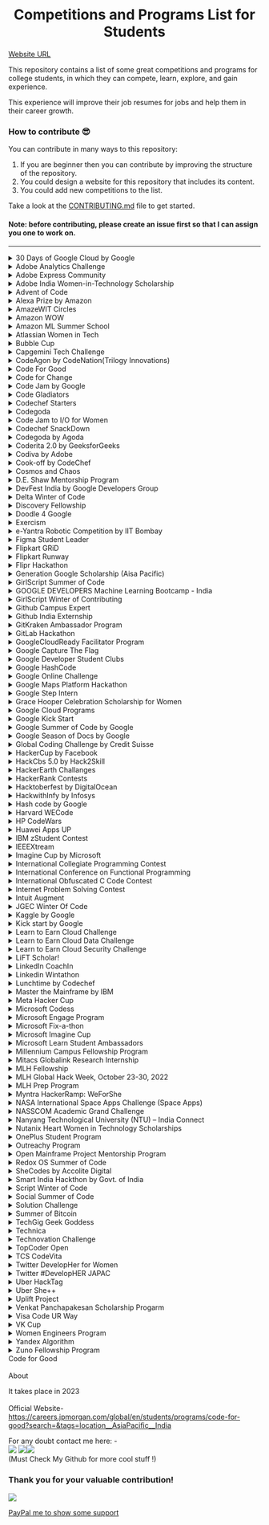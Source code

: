 # <h1 align="center">Competitions and Programs List for Students</h1> </font>

[Website URL](https://avinash201199.github.io/Competitions-and-Programs-List/)

This repository contains a list of some great competitions and programs for college students, in which they can compete, learn, explore, and gain experience.

This experience will improve their job resumes for jobs and help them in their career growth.

### How to contribute 😎<br>

You can contribute in many ways to this repository:
1. If you are beginner then you can contribute by improving the structure of the repository. <br>
2. You could design a website for this repository that includes its content. <br>
3. You could add new competitions to the list. <br>

Take a look at the [CONTRIBUTING.md](https://github.com/avinash201199/Competitions-and-Programs-List/blob/main/CONTRIBUTING.md) file to get started.

#### Note: before contributing, please create an issue first so that I can assign you one to work on.

<hr>

<details>
<summary>30 Days of Google Cloud by Google</summary>
<br>
About <br>
30 Days of Google Cloud program will provide you an opportunity to kickstart your career in cloud and get hands-on practice on Google Cloud - the tool that powers apps like Google Search, Gmail and YouTube.

Along the way, you will learn & practice concepts like computing, application development, big data & machine learning using cloud & if you get stuck, you will have your "Campus Facilitators" who are specially trained on Google Cloud to help. 😎 <br>
<br>
Official Website- <br>
https://events.withgoogle.com/30daysofgooglecloud/#content<br>
<br>
Explanation on Youtube- <br>
https://www.youtube.com/watch?v=r3qElNn2IZQ
</details>
<details>

<summary>Adobe Analytics Challenge</summary>
<br>
About <br>
The Adobe Analytics Challenge is a unique analytics-focused business case competition where university students are given the opportunity to use Adobe’s industry-leading analytics products and access to real-world data from leading organizations such as Nike, Major League Baseball, T‑Mobile, Starwood, Lenovo, Condé Nast, Comcast, Overstock.com, Backcountry.com, Sony PlayStation, and MGM Resort International. <br>
<br>
Official Website- <br>
https://www.adobeanalyticschallenge.com/<br>
<br>
Explanation on Youtube- <br>
https://www.youtube.com/watch?v=1fNx08ONKkM
</details>

<details>
<summary>Adobe Express Community</summary>
<br>
About <br>
The Adobe Express community of like-minded business owners, online marketers, and content creators will help you find what it takes to become an expert at Adobe Express. Boost your content confidence with workshops and more for honing your skills in business and design.Empower your community to grow their businesses and stand out with Adobe Express. Tap into rewards from exclusive merchandise to free access to Adobe Express Premium.<br>
<br>
Official Website- <br>
https://www.adobe.com/express/ambassadors/<br>
<br>
Community List- <br>
https://www.adobe.com/express/ambassadors/list
</details>

<details>
<summary>Adobe India Women-in-Technology Scholarship</summary>
<br>
About<br>
Adobe India Women-in-Technology Scholarship is for Indian females enrolled in a formal technology program in computer science, computer engineering, or a closely related technical field. The scholarship offered by Adobe Research aims to recognize outstanding female students in the field of technology. The scholarship focuses on creating gender equality in the science and engineering domain by encouraging women to excel in computing and technology. <br>
<br>
Benefits:<br>
1) Girl students selected for the scholarship will receive funding toward tuition fees for the remainder of their university education.<br>
2) Summer Internship at Adobe.<br>
3) Mentoring by a senior technology leader from Adobe.<br>
4) Opportunity to travel to Grace Hopper Conference India, including the coverage of the participation fees.<br>
<br>
Official Website: <br>
https://research.adobe.com/adobe-india-women-in-technology-scholarship/ <br>
<br>
Explanation on YouTube: <br>
https://www.youtube.com/watch?v=eF6ek2j5gfE <br>
</details>

<details>
<summary>Advent of Code</summary>
<br>
About <br>
Advent of Code is an Advent calendar of small programming puzzles for a variety of skill sets and skill levels that can be solved in any programming language you like. People use them as a speed contest, interview prep, company training, university coursework, practice problems, or to challenge each other. <br>
<br>
You don't need a computer science background to participate - just a little programming knowledge and some problem solving skills will get you pretty far. Nor do you need a fancy computer; every problem has a solution that completes in at most 15 seconds on ten-year-old hardware.<br>
<br>
Advent of Code is a registered trademark in the United States.<br>
<br>
Official Website- <br>
https://adventofcode.com/
<br><br>
Explanation on Youtube- <br>
https://www.youtube.com/watch?v=QAwQ8eKBpYw
</details>

<details>
<summary>Alexa Prize by Amazon</summary>
<br>
About <br>
The Alexa Prize, launched in 2016, is a competition for university students dedicated to advancing the field of conversational AI. Teams are challenged to design socialbots that Alexa customers can interact with via Alexa-enabled devices. Their ultimate goal is to meet the Grand Challenge: earn a composite score of 4.0 or higher (out of 5) from the judges, and have the judges find that at least two-thirds of their conversations with the socialbot in the final round of judging remain coherent and engaging for 20 minutes. <br>
<br>
Official Website- <br>
https://developer.amazon.com/alexaprize<br>
<br>
Explanation on Youtube- <br>
https://www.youtube.com/watch?v=nVi-QwX82GI

</details>

<details>
<summary>AmazeWIT Circles</summary>
<br>About<br>

AmazeWIT (WIT - Women in Technology) is a unique networking and mentoring platform to educate women and prepare them for long term careers in technology.Through this initiative, their goal is to develop community of women in technology who can share,interact and support each other while learning from the journeys of successful women and leaders in this field.
This is a dedicated cohort-based connection that brings women of similar skill sets and aspirations together to enhance their knowledge of the field. It includes leadership sessions focusing on topics ranging from data structures, coding, algorithms, and more.
As of now, AmazeWIT Circles are curated for Software Development Engineers where technology leaders from Amazon cover topics relevant for tech innovation- thus enabling a long-term career in technology.


<br>Official Website- <br>
https://amazewitcirclesamazon.splashthat.com/
<br>Explanation on Youtube- <br>
https://youtu.be/PegOU0RO3MM

</details>

<details>
<summary>Amazon WOW</summary>
<br>About<br>

Amazon WoW is a networking platform for all women engineering students in India that connects them to Amazon leaders, recruiters, and the broader Amazon community. The platform provides an opportunity to participate in skill building sessions, utilize available resources, converse with alumni on their career experiences, and be acquainted with the culture at Amazon. The objective is to help women students build long-term career in technology.
Amazon WoW is open to all women students across engineering campuses in India. Any women student who is currently pursuing a four-year B.Tech/BE or two-year MCA, M.Tech/ME program or five year Dual Degree can participate.

<br>Official Website- <br>
https://amazonwowindia.splashthat.com/
<br>Explanation on Youtube- <br>
https://www.youtube.com/watch?v=dRAVWI8UZlo

</details>
<details>
<summary>Amazon ML Summer School</summary>
<br>About<br>

Amazon ML Summer School aims at providing students the opportunity to gain Machine Learning (ML) skills which is the first step in becoming ready to build a career in ML. This program is an intensive course on key ML topics and is a great opportunity to learn from and interact with Scientists at Amazon who have immense knowledge in their ML domain. After a successful pilot in 2021, Amazon ML Summer School is being expanded to include students enrolled in any Indian campus and will see a bigger class size. 

Key takeaways:
• In-depth knowledge on key ML topics from Amazon Scientists
• Platform to interact with Scientists and learn about break-through innovation
• Opportunity to prepare for a career in ML

<br>Official Website- <br>
https://amazonmlsummerschoolindia.splashthat.com/

<br>Explanation on Youtube- <br>
https://youtu.be/0QedVNGvZlQ

</details>


<details>
<summary>Atlassian Women in Tech</summary>
<br>About<br>

Atlassian Women in Tech is a networking platform for all women engineering students that connects them to Atlassian leaders, recruiters, and the broader Atlassian community.This is a wonderful initiative to empower women in tech. It is open to all young women in the country, regardless of their college,thus providing a fair opportunity for everyone.The event was well-planned with informative sessions and Q&As to help to prepare you for a smooth interview process.In this program you learned more about Atlassian's products, values, and assessment tools which helped you better to prepare for your interview.The objective is to help women students build long-term career in technology.

<br>Official Website- <br>
https://womenintech.girlscript.tech/

<br>Explanation on Youtube- <br>
https://www.youtube.com/watch?v=f8VcKV4IvhM

</details>

<details>
<summary>Bubble Cup</summary>
<br>About<br>

Bubble Cup is an international team coding competition aimed at university and high school students. It is a coding contest started by Microsoft Development Center Serbia in 2008 with a purpose of creating a local competition similar to the ACM Collegiate Contest, but soon that idea was overgrown and the vision was expanded to attract talented programmers from the entire region and promote the values of communication, companionship and teamwork. Since Bubble Cup 10 (2017), Bubble Cup is being co-organized by Petlja Foundation. The competition consists of two parts – two online qualifying rounds in the spring and the final round in Belgrade in September.

<br>Official Website- <br>
https://www.bubblecup.org/

<br>Explanation on Youtube- <br>
https://www.youtube.com/watch?v=Jkul-W1KBTk

</details>

<details>
<summary>Capgemini Tech Challenge</summary>
<br>
About <br>
Capgemini Tech Challenge is one of the largest hackathons in India. Over 7.5 Lakh people have been a part of this challenge in the last seven years, 35% of them being women. Last year, only the finest lot of the registered participants made it to the finale.

In case you are wondering what’s in store for you:

There are prizes worth INR 20,00,000*
A chance to land your dream job* at Capgemini
Exclusive mentoring from the tech wizards of Capgemini
An opportunity to showcase your tech skills in front of a C-suite jury;n the celebrated leaders from the start-up, academia and IT industry.<br>
<br>
Official Website- <br>
https://techchallenge.in.capgemini.com/<br>
<br>
Explanation on Youtube- <br>
https://www.youtube.com/watch?v=Q-JFUzGSWT8

</details>

<details>
<summary>CodeAgon by CodeNation(Trilogy Innovations)</summary>
<br>
CodeAgon is a nationwide coding challenge in India focusing on Data Structures and Algorithms organised by CodeNation.<br>
Highlights:<br>
1. Chance to win worth 200000+ INR.<br>
2. Chance to interview with CodeNation for SDE role (CTC 3500000+ INR).<br>
3. Chance to get internship at CodeNation.<br>
<br>
Website:<br>
Challenge - https://www.interviewbit.com/contest/codeagon-2021-106e/ <br>
CodeNation - https://codenation.org/ <br>
<br>
Explanation on Youtube:<br>
https://www.youtube.com/watch?v=1wk8NYQl6t8 (Hindi/English)<br>
https://www.youtube.com/watch?v=X-eT_np4naY (English) [Preparation]<br>
<br>
</details>

<details>
 <summary>Code For Good </summary>  <br>
Use your coding skills to make a difference
At this hackathon, you can collaborate with other coders to develop innovative technology solutions for not-for-profit organizations. You'll also learn about starting a Technology career with us while being guided by the sharpest minds in our industry.
<br>
 
Website
https://careers.jpmorgan.com/in/en/students/programs/code-for-good  <br>
 
 Explanantion on Youtube
 https://www.youtube.com/watch?v=IIzfQqX4QDo
 
 </details>

 <details>
  <summary>Code for Change</summary>  <br>
Open platform for the Learners to learn and trainers to transfer their learning to learners.
<br>
Website: https://codeforchangenepal.com/ <br>
Youtube: https://www.youtube.com/channel/UC9x8pdE8UWErO6hW2mJSVLQ/videos
 </details>

<details>
<summary>Code Jam by Google</summary>
<br>
About <br>
Google Code Jam is an international programming competition hosted and administered by Google.[2] The competition began in 2003.[3] The competition consists of a set of algorithmic problems which must be solved in a fixed amount of time. Competitors may use any programming language and development environment to obtain their solutions. <br>
<br>
Official Website- <br>
https://codingcompetitions.withgoogle.com/codejam<br>
<br>
Explanation on Youtube- <br>
https://www.youtube.com/watch?v=ey5XU4MU6VQ

</details>

<details>
<summary>Code Gladiators </summary>
<br>About <br>
Code Gladiators is a TechGig hackathon presented by Cognizant. This hackathon continues for 4 months where an individual can write, compile and run code in a live coding environment provided by the application. The total prize pool at Code Gladiators worths Rs 50 Lakh. Due to the pandemic, this hackathon is hosted over a virtual platform. The registration of the TechGig Code Gladiators initiated during summers of every year. After a user completes the registration process 2 coding problems will be available to solve. The highest score regardless of unbound attempts will be considered as the final score.
<br> Official Website- <br>
https://www.techgig.com/codegladiators<br>

</details>
<details>
<summary>Codechef Starters</summary>
<br>
About <br>
Starters is a global programming event that invites programmers from all over the world to take part in India’s most prestigious multi-round programming competition. Hosted by CodeChef, Starters is open to anyone with a knack for programming.
Starters aims to pit the finest programming brains from different parts of the globe against each other.  <br>
<br>
Official Website- <br>
https://www.codechef.com/START59?itm_medium=hpbanner_1&itm_campaign=START59<br>
<br>
</details>


<details>

<summary>Codegoda</summary>
<br>
About <br>
The Codegoda is a Competitive Programming Competition conducted by <a href="https://www.agoda.com/">Agoda</a> where coders get 5 hours to code and solve algorithmic challenges, with a chance to win up to $10,000 USD in cash prizes. Agoda tech powers global travel at scale, with 220Tbs of data written daily (That is ~58,000 Netflix HD Movies, ~70 million iPhone Photos), 1 trillion data events generated every day, 1,000 experiments running in parallel at any given time, and 1,200 deployments every day. Whether you are a seasoned programmer or a beginner – Codegoda is designed to help you develop new problem-solving skills in a competitive environment with like-minded peers. You have an opportunity to advance your computational thinking, sharpen your algorithmic problem-solving skills, gain competitive programming experience, network with other programmers in the industry, and practice writing actual code.  <br>
<br>
Official Website- <br>
https://codegoda.io/<br>

</details>

<details>
<summary>Code Jam to I/O for Women</summary>
<br>
About <br>
At Google, we’re committed to building for everyone, and we know that a diversity of voices leads to better outcomes. We’re committed to increasing representation and building community in the online coding contest space and at Google I/O, our largest developer conference. Code Jam to I/O for Women is one way we bring women (students and professionals) from around the globe together, working to solve tough algorithmic challenges in a 2.5 hour, single-round coding competition. The top 150 on the scoreboard will receive a ticket and a stipend to participate in virtual Google I/O. <br>
<br>
Official Website- <br>
https://codingcompetitions.withgoogle.com/codejamio<br>
<br>
Explanation on Youtube- <br>
https://www.youtube.com/watch?v=Q_2TwBhqHPg

</details>

<details>
<summary>Codechef SnackDown</summary>
<br>
About <br>
SnackDown is a global programming event that invites programmers from all over the world to take part in India’s most prestigious multi-round programming competition. Hosted by CodeChef, SnackDown is open to anyone with a knack for programming and began in the year 2010.
SnackDown aims to pit the finest programming brains from different parts of the globe against each other. Everyone from middle/high school to college to working professionals from the industry can attempt to take home the coveted crown of SnackDown champion. <br>
<br>
Official Website- <br>
https://snackdown.codechef.com/<br>
<br>
Explanation on Youtube- <br>
https://www.youtube.com/watch?v=6GIw04ieGv4

</details>

<details>
<summary>Codegoda by Agoda</summary>
<br>
About <br>
Codegoda is one of the biggest online programming competitions in the region that has been joined by over 14,000 coders from 83 countries. It’s a single-round competition where programmers log in to tackle fun challenges and take home prizes worth a total of 10,000 USD and a fast-tracked opportunity to join Agoda’s world-class tech team in Gurugram or Bangkok (relocation provided for eligible candidates). <br>
<br>
Official Website- <br>
https://codegoda.io/<br>
<br>
Explanation on Youtube- <br>
https://www.youtube.com/watch?v=on66UzHVB2g
</details>

<details>

<summary>Coderita 2.0 by GeeksforGeeks</summary>
<br>
About<br>
Coderita 2.0 is a 1- Day online coding contest that is designed only for the female coders (Yes! only for Women) to appreciate their programming skills.<br>
Every year this contest helds on Women's Day.<br>
<br>
For more details : <br>
https://www.geeksforgeeks.org/coderita-online-coding-competition-for-women-by-geeksforgeeks/<br>

</details>

<details>

 <summary> Codiva by Adobe </summary> <br>
Codiva is a hackathon conducted by Adobe exclusively for women. Students who are in their final or pre-final years can be a part of this. The top-performing candidates are eligible for an interview for either an internship or full-time employment. And the packages offered by Adobe are going to be a great boost to the overall average package at your college.

Prizes <br>
1st prize – iPhone 8

2nd prize – Apple iPad Air 2

3rd prize – Bose Bluetooth Speakers

4th to 20th Place – Online gift vouchers worth Rs. 2000

Top 50 participants – Adobe branded T-shirts

Top 20 contestants will get a chance to interview with Adobe for Internship or Full-time position depending on eligibility

Prizes will be rewarded to only women participants who have given the consent to share their information with Adobe <br>

Website <br>
https://www.hackerrank.com/adobe-codiva/

 </details>
 
<details>
<summary>Cook-off by CodeChef </summary>
<br>
About<br>
Cook-off is an amazing 2.5 hours long coding competition held by Codechef every month. This competition helps improve your analytical and problem solving skills.
<br><br>
Official Website : <br>
https://www.codechef.com/COOK134
<br><br>
Explaination on Youtube : <br>
https://www.youtube.com/playlist?list=PLQXZIFwMtjoxrJvVaqoGlFYJRwUCHUq1t
</details>

<details>
<summary>Cosmos and Chaos</summary>
<br>
About <br>
“Curiosity creates innovation. Innovation fuels success.”

Astronomy Club brings Cosmos and Chaos- a 3-hour rendition of a multi-dimensional treasure hunt, spanning 5 phases. Our aim? To allow our participants to channel their inner Sherlock Holmes, and challenge the limits of their cognitive and creative abilities in a limited time frame.

The event will be based on the theme of astronomy. There will be 5 phases or levels that the participants have to complete. 
A team can progress to higher levels as soon as they are approved for completion of a prior level. They can collaboratively work as a team of 2-4 members to find answers.

<br>
Official Website- <br>
https://unstop.com/competition/cosmos-and-chaos-uphoria-x-zenevia-bennett-university-bu-greater-noida-440498<br>
<br>
</details>

<details>
<summary>D.E. Shaw Mentorship Program </summary>
<br>
 About <br>
 DESIS ASCEND EDUCARE is a program for women in tech that focuses on helping participants enhance their skills from D.E. Shaw Private Limited. Those who take part can receive mentorship in various technical and non-technical areas from subject matter experts, and get first-hand industry exposure, networking opportunities, and much more.<br>
  <br>Eligibility Criteria:
  <br>
<br>- The program is open to women who are:
<br>• In their 3rd year of a full-time 4-year engineering course in Computer Science or related branches (IT, software engineering, etc.).
<br>• In their 2nd year of a full-time 4-year engineering course in Computer Science or related branches (IT, software engineering, etc.).<br>
  <br>

Explanation on Youtube -<br>

https://www.youtube.com/watch?v=96AtHaKpilQ&t=533s
<br>

  </details>

<details>
<summary>DevFest India by Google Developers Group</summary>
<br>
About <br>
DevFest India is the annual developer’s fest organized by Google Developers Group.Are you someone who’s looking to enhance your skills, who believes in lifting others as you climb? Are you someone frustrated with fixing bugs ? Or do you just want peer learning? This year, we have a safe space for everything. While learning about different technologies at DevFest India 2021 and getting job-ready, you can enlighten your mind with flash talks, create your profile for peer learning, make your own badges, and win exciting gifts! <br>
<br>
Official Website- <br>
https://devfestindia.com/<br>
<br>
Explanation on Youtube- <br>
https://www.youtube.com/watch?v=U8SQZh6rHow

</details>

<details>
<summary>Delta Winter of Code</summary>
<br>
ABOUT- <br>
 Delta Winter of Code is a open source program held in every winter organised by Delta Force, and the Coding club of NIT Trichy. With an aim to support and improve the culture of open source software around us, this serves as a platform for young student developers (or even starters) to hone their technical skills by taking up projects of their interests. We hope this encourages collabrative experiences and allows students from all backgrounds to contribute to quality technical projects from diverse fields. 
<br>

<br>Eligibility<br>
• Anyone can contribute doesn't matter wheather He/She is new to open-source and expert in this file. Motive is to make every familiar with open source and it's power how can it impact in positive way<br>
 
• It generally start between Nov and run till January.<br>
<br>
 
OFFICIAL WEBSITE LINK- <br>
https://dwoc.io/ <br>
<br>


</details>

<details>
<summary>Discovery Fellowship</summary>
<br>
About<br>
Since 2016, the D. E. Shaw group has hosted fellowship programs for students interested in learning from diverse, talented leaders who are at the top of their fields.  <br>
<br>
Eligibilty:
Open to women in their sophomore year of a full-time undergraduate program at a U.S. college or university.
<br>
Official Website: <br>
https://fellowships.deshaw.com/ <br>
</details>

<details>
<summary>Doodle 4 Google</summary>
<br>
About<br>
 Submit a design to Google for a chance to have your artwork appear on millions of computer screens as the Google Logo. Google also provides $30,000 college scholarship and $50,000 technology award for school students<br>
<br>
For more details : <br>
https://doodles.google.com/d4g <br>
</details>

<details>
 <summary> Exercism </summary>
 <br>
 About
 <br>
The website differs from other coding platforms by requiring students to download exercises through a command line client, solve the code on their own computers then submit the solution for feedback, at which point they can also view other's solutions to the same problem.
A lot of quizes and question based on every difficult levels are available on the exercism website. Also it looks very fancy and enjoyable to code.
The Exercism codebase is open source, consisting of over 50 repositories, containing website code, API code, command-line code and over 40 stand-alone repositories for different language tracks.
More than 1 Million students practice questions on the website and more than 3 lakh Mentoring Discussions have been made on this website.
 <br>
 Official Website : <br>
 https://exercism.org/
 <br>
 Explanation On Youtube : <br>
 https://youtu.be/BNfyAYlN8s4
 <br>
 How To Use Exercism : <br>
 https://code.likeagirl.io/getting-started-with-exercism-io-e06e508a1fb6
 <br>
 https://www.codecraftr.nl/learning-programming-languages-with-exercism/
 <br>
 
</details>

<details>
<summary>e-Yantra Robotic Competition by IIT Bombay</summary>
<br>
About <br>
The e-Yantra Robotics Competition (eYRC) is the flagship initiative of the e-Yantra project. The competition is open to students from an engineering or polytechnic background and comprises 2 stages spanning over 6-7 months. The competition comprises 2 stages, from which Stage 1 is open to all and is a Robotics MOOC (Massive Online Open Course). During the competition, the participating teams are allotted “themes" with varying levels of complexity that are abstractions of real-world problems. A selected cohort from Stage 1 is admitted into Stage 2. The leading 5-6 teams from Stage 2 are hosted for the National Finals at IIT Bombay in March every year where they demonstrate their projects before a jury.! <br>
<br>
Official Website- <br>
https://portal.e-yantra.org/<br>
<br>
Explanation on Youtube- <br>
https://www.youtube.com/watch?v=VXgX-qQnTZU

</details>

<details>
<summary>Figma Student Leader</summary>
<br>
About <br>
They are constantly inspired by students who use Figma both inside and outside of the classroom. We believe creating community while studying is an important part in growing and learning. Their Student Leaders facilitate a space for students to connect, grow, and learn.

If you’re interested in becoming a Student Leader and starting a group at your school, They want to hear from you! <br>
<br>
Official Website- <br>
https://friends.figma.com/become-a-student-leader/<br>
</details>

<details>
<summary>Flipkart GRiD</summary>
<br>
ABOUT<br>
GRiD is Flipkart’s Flagship Engineering Campus Challenge which provides you the opportunity to apply your technical knowledge and skills,
to compete and complete key challenges.It brings Live Problem Statements from the world of E-Commerce.This challenge comprises of total 4 different levels out of which 3 are elimination rounds to test you on your technical, analytical, and ideation skills before the Grand Finale where the Finalists will get to present their solutions to the Panel of Domain Experts at Flipkart.
<br>
In the third edition of Flipkart GRiD there were three tracks namely-<br>
1.) Software Development Track<br>
2.) Information Security Track<br>
3.) Robotics Track<br>
One team or student can only register in either Software Development or Information Security Challenge.
Robotics Challenge is open for all students and teams including those who have already registered for either Software Development or Information Security Challenge.
<br>
Attractive prizes could be won with a cash prize pool of INR 6,00,000.
Top Teams from each track get GRiD goodies!
PPI opportunities, tech internships and a chance to appear for Flipkart Hiring Process is given to all top-performing students.
<br>
Official links-
<br>
main link- https://dare2compete.com/festival/flipkart-grid-30-flipkart-12310
<br>
<br>
1.) Software Development Track- https://dare2compete.com/hackathon/flipkart-grid-30-software-development-challenge-flipkart-grid-30-flipkart-173986
<br>
2.) Information Security Track- https://dare2compete.com/hackathon/flipkart-grid-30-information-security-challenge-flipkart-grid-30-flipkart-174035<br>
3.) Robotics Track - https://dare2compete.com/hackathon/flipkart-grid-30-robotics-challenge-flipkart-grid-30-flipkart-175210

<br>
YouTube link for more information-
<br>
https://youtu.be/ZOSH8tXbJao
</details>

<details>
<summary>Flipkart Runway</summary>

<br>About<br>
Flipkart Runway is Flipkart's early career program for women engineers. It aims at laying an early foundation for women in engineering by giving them early exposure to developmental opportunities through challenging & real-time problem statements, mentoring, and networking opportunities.
Open to all women engineers who are in 2nd year of their engineering course.
Selected students will get an opportunity to intern with Flipkart .

<br>Official link to apply<br>
https://dare2compete.com/competition/flipkart-runway-flipkart-157441

<br>YouTube link for more information<br>
https://dare2compete.com/competition/flipkart-runway-flipkart-157441

</details>

<details>
<summary>Flipr Hackathon</summary>

<br>About<br>
Flipr conducts hackathons in android and web frequently. Flipr hackathon has proven to be a simple and effective way for students to upscale their career. All they have to do is code and prove themselves. 10000+ Students have taken the challenge and have been mentored a step forword towards their goal. Upcoming hackathon from flipr is from 12th to 14th November. Registrations has already started.
<br>
Official link to apply : https://flipr.ai/
<br>
Flipr's Linkedin page : https://www.linkedin.com/company/fliprindia/?originalSubdomain=in

</details>

<details>
<summary> Generation Google Scholarship (Aisa Pacific) </summary>
<br> About <br>
Generation Google Scholarship for women in computer science was established to help students pursuing computer science degrees excel in technology and become leaders in the field. Applicable only for 2nd year girls in a Bachelor's degree. Selected students will receive $1,000 USD. Generation Google Scholarship for women in computer science will be awarded based on the strength of each candidate's commitment to diversity, equity and inclusion, innovation and academic performance. The program is open to students who meet all the minimum qualifications and we strongly encourage women interested in computer science to apply.<br>
Official link : https://buildyourfuture.withgoogle.com/scholarships/generation-google-scholarship-apac/
<br>
Explanation on Youtube : <br>
https://www.youtube.com/watch?v=YzBJxCpPZS8

</details>

<details>
<summary>GirlScript Summer of Code</summary>
<br>
About <br>
GirlScript Summer of Code is the 3 month long Open Source program during summers conducted by GirlScript Foundation, started in 2018, with an aim to help beginners get started with Open Source Development while encouraging diversity. Throughout the program, participants contribute to different projects under guidance of experienced mentors. Top participants get exciting goodies and opportunities. <br>
GirlScript Summer of Code 2020 witnessed overwhelming participation and 2021 edition will carry the legacy forward while promising to be even more impactful and grand.
<br><br>
Official Website- <br>
https://gssoc.girlscript.tech/<br>
<br>
Explanation on Youtube- <br>
https://www.youtube.com/watch?v=1KXH58pcslU

</details>
<details>
<summary>GOOGLE DEVELOPERS Machine Learning Bootcamp - India</summary>
<br>
About <br>
Screened participants are required to complete a training course in deep learning, a ML certification, and a hands-on project in 4 months. Those that complete all of them will be given a chance to apply for a full-time job or an intern position at one of the IT companies in India that provide services involving machine learning. 
<br><br>
Official Website- <br>
https://rsvp.withgoogle.com/events/google-ml-bootcamp-india/<br>
<br>


</details>



<details>
<summary>GirlScript Winter of Contributing</summary>
<br>
About <br>
GirlScript Winter of Contributing is a three-month newly established initiative by GirlScript Foundation to be conducted during winters. GWOC encourages individuals to share their knowledge and ideas to develop technical skills and gain valuable experience in the field of tech education. Over the course of the program, participants can contribute to a variety of themes under the guidance of an expert facilitator. and grand.
<br><br>
Official Website- <br>
https://gwoc.girlscript.tech/<br>
<br>
Explanation on Youtube- <br>
https://www.youtube.com/watch?v=LwglfLv5otA

</details>

<details>
<summary>Github Campus Expert</summary>
<br>
About <br>
Campus Experts are student leaders that strive to build diverse and inclusive spaces to learn skills, share their experiences, and build projects together. They can be found across the globe leading in-person and online conferences, meetups, and hackathons, and maintaining open source projects. <br>
  Get training and support from GitHub <br>
As local leaders, Campus Experts know the challenges students on their campuses face. With the GitHub Campus Experts training, you’ll learn technical and professional skills—like public speaking, technical writing, community leadership, and software development—that will help you build a strong technical community, teach valuable skills, create new opportunities for your student community, and position your institution within a global community of student leaders.
<br><br>
Official Website- <br>
https://education.github.com/experts<br>
<br>
Explanation on Youtube- <br>
https://www.youtube.com/watch?v=9-h_d-56IXk

</details>

<details>
<summary>Github India Externship</summary>
<br>
About <br>
The GitHub Externship is a <b>90-day fellowship program</b> for third or pre-final year students of GitHub Campus Partner schools. The initiative provides hands-on learning with practical and on ground experience. It's collaborative, remote, and happens under the guidance of expert mentors.
<br><br>
Official Website- <br>
https://externship.github.in/<br>
<br>
Explanation on Youtube- <br>
https://www.youtube.com/watch?v=34YdIU4GQs4&t=2526s

</details>

<details>
 <summary>GitKraken Ambassador Program</summary>
 <br>
 About <br>
 GitKraken Ambassadors are a group of professionals from all around the world who love sharing their knowledge about Git and the GitKraken Git Client. They are passionate about learning and sharing technical expertise by creating articles, videos, and other content. 
<br>
 GitKraken Ambassadors are building their personal brands by creating world-class, technical content to share with a global GitKraken audience. By working with the GitKraken team, you can hone your writing talents, refine your video production abilities, and amplify your reach to millions of software developers.
 <br><br>
 
 [Official Website](https://www.gitkraken.com/ambassador)
 <br><br>
 [Explanation on Youtube](https://www.youtube.com/watch?v=PJ-2Af-PSGM)
 </details>

<details>
 <summary>GitLab Hackathon</summary>
 <br>
 About <br>
 The Hackathon is a virtual event open to anyone who is interested in contributing code, documentation, translations, UX designs and more to GitLab. By participating in GitLab's Hackathon, you have the opportunity to work on issues that matter to you and advance your skills/experience while joining a global, diverse and inclusive team of contributors and GitLab team members.
For this Hackathon, we are introducing the following contribution areas: Website, Security, Front-end, Back-end, Documentation. Prizes are awarded to participants for having Merge Requests (MRs) merged that contribute to the issues/epics linked below on each contribution area.<br>
 Official Website-<br>
 https://about.gitlab.com/community/hackathon/
 <br>
Explanation on Youtube- <br>
 https://www.youtube.com/watch?v=4K47L8Q0pwo&t=17s
 
 </details>

<details>
<summary>GoogleCloudReady Facilitator Program</summary>
<br>
About <br>
The GoogleCloudReady Facilitator program will provide you an opportunity to kickstart your career in cloud and get hands on practice on Google Cloud - the tool that powers apps like Google Search, Gmail and YouTube.

Along the way, you will learn & practice concepts like computing, application development, big data & machine learning using cloud & if you get stuck, you will have your "Facilitators" who are specially trained on Google Cloud to help.
The program will introduce you to Computing, Application Development, Big Data & Machine Learning using Google Cloud's training platform called Qwiklabs where you will learn each of these topic using self-paced labs that provides you temporary credentials to Google Cloud Platform, so you can learn the cloud using the real thing – no simulations.<br>
<br>
Official Website- <br>
https://events.withgoogle.com/googlecloudready-facilitator-program/<br>
<br>
Explanation on Youtube- <br>
https://www.youtube.com/watch?v=lIEADL2wD6I

</details>

<details>
<summary>Google Capture The Flag</summary>
<br>
About <br>
The world’s best cyber hacking competition GoogleCTF. This contest consists of two events where the first event is a qualifier round. Here they cover a wide area of security exercises to test the security skills of the participants. From this first round, Google selects a number of teams to participate in the final round that will be held at the on-site location of Google office.

The top 10 teams invited to the finals, compete onsite for a prize pool of more than USD $31,337. <br>
<br>
Official Website- <br>
https://capturetheflag.withgoogle.com/<br>
<br>
Explanation on Youtube- <br>
https://www.youtube.com/watch?v=UL5wWt0Pwp4

</details>

<details>
<summary>Google Developer Student Clubs</summary>
<br>
About <br>
Helping students bridge the gap between theory and practice
Google Developer Student Clubs are community groups for college and university students interested in Google developer technologies. Students from all undergraduate or graduate programs with an interest in growing as a developer are welcome. By joining a DSC, students grow their knowledge in a peer-to-peer learning environment and build solutions for local businesses and their community.
  [What does a lead do?]
Start a club
Work with your university to start a student club. Select a core team and faculty advisor to support.
event_availability
  [Host workshops]
Grow student knowledge on developer products and platforms through hands-on workshops and events.
developer_mode
 [Build projects]
Identify local partners to work with and lead project building activities.<br>
<br>
Official Website- <br>
https://developers.google.com/community/dsc/<br>
<br>
Explanation on Youtube- <br>
https://www.youtube.com/watch?v=earTjC0iSjg

</details>

<details>
<summary>Google HashCode</summary>
<br>
About <br>
Hash Code is Google’s team-based programming competition. It gives you a platform to share your skills and connect with other coders around the globe as you work together to solve a problem like a real Google engineering challenge! Coders all over the world will tackle the first problem through the Qualification Round in small teams of two to four. This round is hosted online but the teams can come together virtually to compete side-by-side in locally coordinated Hash Code Hubs. The top teams from this round are invited to be a part of the virtual World Finals and get their fair chance at winning.<br>
<br>
Official Website- <br>
https://codingcompetitions.withgoogle.com/hashcode
</details>

<details>
<summary>Google Online Challenge</summary>
<br>
About <br>
Google’s Online Challenge is a platform that presents a fair, unbiased opportunity for you to engage in Google's hiring process. By participating in a timed online challenge, Google gains a better understanding of your skills while also providing you with insight into Google's hiring process.
If you’re looking for a place that values your curiosity and desire to learn, seeking colleagues who are big thinkers and you’re eager to take on fresh challenges as a team, Google’s Online Challenge could take you one step closer to becoming a Googler.<br>
<br>
Official Website- <br>
https://onlinechallenge.withgoogle.com/
</details>

<details>
<summary>Google Maps Platform Hackathon</summary>
<br>
About <br>
Google Maps Platform allows developers to create unique location-based experiences using our APIs & SDKs. Now is your chance to build or expand an existing app to incorporate rich location experiences using the latest APIs and push the boundaries of what is possible with their platform.
<br>
 In this hackathon they invite you to use Google Maps Platform APIs and SDKs. Build a unique app in one of the following categories.<br><br>
Map Customization<br>
Use Cloud-based map styling to create custom map styles for real-time updates across all devices and platforms. The new Cloud-based map styling makes it easy to tailor experiences for specific industries or customer needs with hundreds of customization types.<br><br>
Data Visualization<br>
Let data tell a unique story. Help make decisions and improve overall operational efficiencies by displaying data on your map. <br><br>
Mobile App<br>
Use Google Maps Platform mobile SDKs to connect your mobile app and the real world. Leverage mobile SDKs to build dynamic, interactive, geospatial experiences for your mobile app.<br><br>
User Experience<br>
Provide a unique experience for your app users with Google Maps Platform APIs and tools. Whether it’s unique transit information, a delivery game, or beyond, discover the breadth of capabilities Google Maps Platform has to offer.<br><br>
Official Website: <br>
https://googlemapsplatform.devpost.com/?ref_feature=challenge&ref_medium=discover<br>
<br>
Explanation on Youtube: <br>
https://www.youtube.com/watch?v=kA679ERgBV4<br>
</details>

<details>
<summary>Google Step Intern</summary>
<br>
About <br>
STEP (Student Training in Engineering Program), formerly known as Engineering Practicum, is a 12-week internship for first and second-year undergraduate students with a passion for computer science.
The internship program has a focus of providing development opportunities to students from groups historically underrepresented in tech, through technical training and professional development. Our unique internship offers the opportunity to work on a software project alongside other STEP interns and full-time Googlers, and provides the chance to bridge the gap between academic understanding and practical professional experience.

There are two program date options (must be available for the entirety of the program):
May 25 - August 12, 2022
June 13 - September 2, 2022
For Indian Nationals Applications are out in November.<br>
<br>
Official Website- <br>
https://buildyourfuture.withgoogle.com/programs/step/<br>
<br>
Explanation on Youtube- <br>
https://www.youtube.com/watch?v=psDqdNNZMfA

</details>

 <details>
<summary>Grace Hooper Celebration Scholarship for Women</summary>
<br>
About <br>
The Virtual GHC Scholars Program provides funds for women who are either undergraduate students, graduate students, or faculty to attend our Celebration. Women who get selected as scholars gain access to career and academic workshops, networking opportunities, and memories that will last a lifetime. <br>
<br>
Official Website- <br>
 https://ghc.anitab.org/attend/scholarships/
<br>
<br>
Explanation on Youtube- <br>
 https://www.youtube.com/watch?v=qmb0XG-55SA
 
</details>


<details>
<summary>Google Cloud Programs</summary>
<br> 1. Google Cloud Ready Facilitator Program<br>
 <br>about<br>
It is the programs of qwiklabs which provides goodies & swags.
 It held in (April-June).
<br>Official Website- <br>
https://gdsc.community.dev/events/details/developer-student-clubs-college-of-engineering-thalassery-presents-googlecloudready-facilitator-program/
<br>Explanation on Youtube- <br>
https://lnkd.in/dabknRqp
<br> 2. The Arcade<br>
 About<br>
This is Launched for the First Time and going on currently you can take part in it and this event will provide you all the goodies of qwiklabs in December
<br>Official Website- <br>
https://go.qwiklabs.com/dhgvbjsnmsdbhdwhb-arcade
<br>Explanation on Youtube- <br>
https://lnkd.in/dPNVidri
</details>


<details>
<summary>Google Kick Start</summary>
<br>
About <br>
Google Kickstart, formerly known as APAC is a test designed to hire people who are looking for a career in Google. The major difference between its former form and Kickstart is that there will be more testing rounds than before and is targeted to any age group rather than graduating students.
<br>
Official Website- <br>
https://codingcompetitions.withgoogle.com/kickstart/<br>

</details>

<details>
<summary>Google Summer of Code by Google</summary>
<br>
About <br>
Google Summer of Code (GSoC) is a global program that matches students with open source, free software and technology-related organizations to write code and become part of these communities while making some money along the way! The organizations provide mentors who act as guides through the entire process, from learning about the community to contributing code. The idea is to get students involved in and familiar with the open source community and help them to put their summer break to good use.

Accepted students gain exposure to real-world software development and employment opportunities in areas related to their academic pursuits. Participating organizations are able to identify and bring in new developers to their communities who will hopefully stay involved long after their GSoC year ends. Best of all, more source code is created and released for the use and benefit of all; all code produced as part of the program is released under an open source license. The fact that you get to write code that people from all over the world can use - how cool is that!
<br>
Official Website- <br>
https://summerofcode.withgoogle.com/<br>
<br>
Explanation on Youtube- <br>
https://www.youtube.com/watch?v=YdqhIScmRVA

</details>

<details>
<summary>Google Season of Docs by Google</summary>
<br>
About <br>
Season of Docs provides support for open source projects to improve their documentation and gives professional technical writers an opportunity to gain experience in open source. Google and students raise awareness of open source, of docs, and of technical writing.
<br>
Official Website- <br>
https://developers.google.com/season-of-docs/<br>
<br>
Explanation on Youtube- <br>
https://www.youtube.com/watch?v=fyy2Mr84vNM

</details>

<details>
<summary>Global Coding Challenge by Credit Suisse</summary>
<br>
About <br>
The Global Coding Challenge is an online coding competition between participants across the globe. Around 3 weeks, users will be able to attempt solutions to nine coding problems. Participants can improve their code as many times as they like during the competition. After the completion of the competition, the Leaderboards will lock and the Global Coding Champion will be announced shortly. The competition has been entirely designed, built and run by Credit Suisse TAs.

Competition is split across 7 regions: UK, USA & Canada, Europe, India, Southeast Asia, Switzerland, and the rest of the world.9 original questions, ranging from easy to hard, to be answered using any of 6 popular programming languages.There are prizes for the best individual coder globally, the top 3 coders of all 7 regions.

Don't miss the chance to grab exciting prizes including MacBook Pro, iPhone, iPad Pro and much more!
In the past competitions, students who have participated and done well have also joined the Credit Suisse team on a Summer Internship or as Technical Analysts.
<br>
Official Website- <br>
https://www.credit-suisse.com/pwp/hr/en/codingchallenge/#/<br>
<br>
Explanation on Youtube- <br>
https://youtu.be/cJgwxMxNDCU

</details>

<details>
<summary>HackerCup by Facebook</summary>
<br>
About <br>
Hacker Cup is Facebook's annual open programming competition. Open to participants around the world, participants are invited to apply problem-solving and algorithmic coding skills to advance through each year’s online rounds, win prizes, and have a chance to make it to the global finals and win the grand prize.<br>
<br>
Official Website- <br>
https://www.facebook.com/codingcompetitions/hacker-cup<br>
<br>
Explanation on Youtube- <br>
https://www.youtube.com/watch?v=SA91yNdx_e0

</details>

<details>
 <summary>HackCbs 5.0 by Hack2Skill</summary> 
 <br>
 <About>
  <br>
  hackCBS 5.0, a legacy being carried forward by like-minded individuals aims to collaborate the intellects of programmers, designers, application developers, tech-geeks, and newbies in the world of programming for the intensive development of a hack.
<br>
At hackCBS, we help you turn your ideas into reality by providing a comforting and welcoming environment. You’ll have all the freedom to create a product, learn new things, and have hilariously funny moments with your friends. Moreover, we’ll offer you a chance to network with working professionals and hacker community leaders. You will never learn faster than you will at a hackathon.
  <br>
  Official Website-<br>
  https://hack2skill.com/hack/hackcbs
  <br>
  Explanation on YouTube-
  <br>
  https://www.youtube.com/watch?v=tDcEn5Mu6nE
  <br>
</details>
 
<details>
<summary>HackerEarth Challanges</summary>
<br>
About <br>
HackerEarth is an AI-powered developer assessment software that helps companies accurately measure a developer’s skills through online coding tests. It takes a skill-based approach to assessment, allowing companies to automatically generate standardized tests based on various skills and then accurately measure the developer’s performance on those skills.
 
HackerEarth also has a community version of the product that is used by developers all across the globe, to assess their coding skills, become better at it, and measure their true potential. They do it by solving coding challenges across different topics/skills and by participating in online competitions/hackathons. They have a thriving community of 6M developers.<br>
<br>
Official Website- <br>
https://www.hackerearth.com/challenges/<br>
<br>

</details>
 
<details>
<summary>HackerRank Contests</summary>
<br>
About <br>
If you are a beginner and want to develop basic concept then I will suggest you go with this website because they have some good problems for beginners which is sorted level wise i.e. you will get problems in increasing difficulty level. And by applying some basic logic you will able to crack them. And also we can say this is they have a good beginner-friendly environment.

They also divide problems topic wise manner e.g. In case you just completed for loop concept and want to solve the problem on that then you can. And they have some other features like 30 Days of codes or recently they publish a new section i.e. interview preparation where you will get some videos related to technical interview rounds.

The main domain they cover:
Algorithms, Mathematics, SQL, Functional programming, AI and more.<br>
<br>
Official Website- <br>
https://www.hackerrank.com/contests<br>
<br>

</details>
 
<details>
<summary>Hacktoberfest by DigitalOcean</summary>
<br>
About <br>
Hacktoberfest is the month-long event held in October, to celebrate open source software. For the past seven years DigitalOcean along with its partners (including DEV) has run the campaign to promote opensource. The first 70,000 participants to complete the challenge will receive a bunch of free SWAG, including a limited edition Hacktoberfest t-shirt as a reward.<br>
<br>
Official Website- <br>
https://hacktoberfest.digitalocean.com/<br>
<br>
Explanation on Youtube- <br>
https://www.youtube.com/watch?v=mq_FIHdxmIk

</details>

<details>
 <summary>HackwithInfy by Infosys</summary>
 <br>
 About <br>
HackWithInfy is a coding competition for final-year engineering students across India. This program is specially designed to inculcate a culture of rapid problem-solving and innovative thinking early in academic life. HackWithInfy provides the perfect stepping-stone for students to explore their interest in programming and an opportunity to compete and win exciting prizes. <br>
The top performers also get a chance to work with Infosys. The top three winning teams of HackWithInfy 2021 won a cash prize of INR 200,000, INR 100,000, and INR 50,000 respectively.
<br>
Official Website <br>
https://www.infosys.com/careers/hackwithinfy.html <br>

Explanation on Youtube <br>
https://www.youtube.com/watch?v=8qdmvPCrbYU

 </details>

<details>
<summary>Hash code by Google</summary>
<br>
About <br>
Hash Code is a team programming competition, organized by Google, for students and professionals around the world. You pick your team and programming language and we pick an engineering problem for you to solve. This year’s contest kicks off with an Online Qualifications, where your team can compete virtually from wherever you’d like, alongside your virtual Hub. Top teams will then be invited to compete from our virtual World Finals.<br>
<br>
Official Website- <br>
https://codingcompetitions.withgoogle.com/hashcode<br>
<br>
Explanation on Youtube- <br>
https://www.youtube.com/watch?v=j5Q7gVtTy3M

</details>

<details>

<summary>Harvard WECode</summary>
<br>
About <br>
The Harvard WECode (Women Engineers Code) Conference is organized by undergraduate women at Harvard University and is an initiative of Harvard Undergraduate Women in CS. WECode hosts the largest student-run women in tech conference in the world.<br>
Harvard WECode is a global community of technical leaders aiming to foster a network among engineers, and promote greater representation in the technical industry by those who have been traditionally marginalized. WECode culminates in the world’s largest student-run women in tech conferences, held for undergraduates students. <br>
<br>
Official Website- <br>
https://www.harvardwecode.com/<br>
<br>
Explanation on Youtube- <br>
https://www.youtube.com/watch?v=8cLlUfXoDy4&t=597s

</details>

<details>
<summary>HP CodeWars</summary>
<br>
About 
 <br>
Born in the US more than 20 years ago, this initiative was brought to Europe and Barcelona in 2015 and since then, it has been a major success counting on more than 300 students in every edition, adding new schools and talent year after year. This unique experience help students from high school to get inspired by all the things coding and programming allows them to do. With this initiative, HP aims to raise interest in STEM careers among youth, especially among girls! The target is to promote an educational, collaborative, and fun contest. Happening every first Saturday of March, this is an exciting and challenging day for the students to know our company from the within.<br>
<br>
Official Website- <br>
https://hpcodewarsbcn.com/<br>
<br>
Explanation on Youtube- <br>
https://www.youtube.com/watch?v=KCCttp-_Qn8

</details>

<details>
<summary>Huawei Apps UP</summary>
<br>
About
<br>
The Huawei Global App Innovation Contest ("Apps UP" for short) is a global event held by Huawei that pools the skills of developers from around the world to build an app ecosystem that intelligently connects everything. It aims to inspire developers to innovate, bring together people, devices, and scenarios, and create consistent app experiences.<br>
<br>
Official Details for 2022: https://developer.huawei.com/consumer/en/activity/digixActivity/digixdetail/201655277856046898<br>
<br>
2022 Youtube Announcement: <br>
https://www.youtube.com/watch?v=HRBY0Ad_PBI

</details>
 
<details>
<summary>IBM zStudent Contest</summary>
<br>
About <br>
HackerEarth brings you IBM zStudent Contest, sponsored by IBM Z Xplore, a thrilling coding contest centered around sustainable energy that will teach you computing skills used to power some of today’s largest enterprise companies. Along the way, you will learn JCL, z/OS, SQL, COBOL, Python, APIs, Unix and more.

Through completion of Fundamentals and Concepts levels (how you earn the Concepts Badge), contestants will have skills in:

VS Code
JCL
Files and Members
Unix System Services (USS)
REXX
Python

<br>
Official Website- <br>
https://www.hackerearth.com/challenges/hackathon/ibm-z-student-contest-2022/?utm_source=arsh&utm_medium=instagram_story&utm_campaign=IBMz<br>
<br>
</details>
 
<details>
<summary>IEEEXtream</summary>
<br>
About <br>
IEEEXtreme is a global challenge in which teams of IEEE Student members – advised and proctored by an IEEE member, and often supported by an IEEE Student Branch – compete in a 24-hour time span against each other to solve a set of programming problems.

It takes place on 22 October, 2022 and registrations will close by 12 October, 2022. <br>
<br>
Official Website- <br>
https://ieeextreme.org/#REGISTRATION<br>
<br>
</details>

<details>
<summary>Imagine Cup by Microsoft</summary>
<br>
About <br>
Imagine Cup is an annual competition sponsored and hosted by Microsoft Corp. which brings together student developers worldwide to help resolve some of the world's toughest challenges.[1] It is considered as "Olympics of Technology" by computer science and engineering and is considered one of the top competitions and awards related to technology and software design. All Imagine Cup competitors create projects that address the Imagine Cup theme: "Imagine a world where technology helps solve the toughest problems". Started in 2003, it has steadily grown, with more than 358,000 competitors representing 183 countries and regions in 2011. <br>
<br>
Official Website- <br>
https://imaginecup.microsoft.com/en-us/Events<br>
<br>
Explanation on Youtube- <br>
https://www.youtube.com/watch?v=Mtx8FWqxrMs

</details>

<details>
<summary> International Collegiate Programming Contest </summary>
<br>
About <br>
The International Collegiate Programming Contest is an algorithmic programming contest for college students. Teams of three, representing their university, work to solve the most real-world problems, fostering collaboration, creativity, innovation, and the ability to perform under pressure. Through training and competition, teams challenge each other to raise the bar on the possible. Quite simply, it is the oldest, largest, and most prestigious programming contest in the world.<br>
<br>
Official Website- <br>
https://icpc.global/<br>
<br>
Explanation on Youtube- <br>
https://www.youtube.com/watch?v=wyA0cYHmF30
</details>

<details>
<summary> International Conference on Functional Programming </summary>
<br>
About <br>
1)ICFP Programming Contest has been held annually near June or July since 1998, with results declared at the International Conference on Functional Programming.
 
2)ICFP is a fun and challenging three-days open programming competition. There is no entry fee or pre-registration.
 
3)Participants can participate from any location. They may form teams, and there is no size limit for team formation. 
 
4)Participants have 72 hours to complete and submit their entry over the Internet. 
 
5)There is often also a 24-hour challenge called “lightning division.”
 
6)One of the competition goals is to showcase the programming languages and tools that the contestants admire. The winners boast the right to claim that their language is “the programming tool of choice for discriminatory hackers. 
 
7)Previously, first prize winners have used Haskell, OCaml, C++, Cilk, Java, F#, and Rust..<br>
<br>
Official Website- <br>
https://www.icfpconference.org/<br>
<br>
Explanation on Youtube- <br>
https://youtu.be/WfRqE4NBecM
</details>

<details>
<summary>International Obfuscated C Code Contest </summary>
<br>
About <br>
The International Obfuscated C Code Contest (IOCCC) is a computer programming contest for the most creatively obfuscated C code. Described as 'celebrating [C\'s] syntactical opaqueness' this contest is held annually<br>
<br>
Official Website- <br>
https://www.ioccc.org/<br>
<br>
Explanation on Youtube- <br>
https://www.youtube.com/watch?v=7F3IHxVEsvk&t=42s
</details>

<details>
<summary> Internet Problem Solving Contest </summary>
<br>
About <br>
The Internet Problem Solving Contest (IPSC) is an online contest for teams consisting of up to three people. Several problems are published at the beginning of the competition. Some of them are unusual kinds of problems which will test your out of the box thinking.To solve a problem you will have to compute correct output data for the given input data sets. Usually this means that you will write a program that solves the problem, but you may produce the output by hand or in any other way.<br>
<br>
Official Website- <br>
https://ipsc.ksp.sk/<br>
<br>
Explanation on Youtube- <br>
https://youtu.be/L90Kw4CVEA8
 
</details>

<details>
<summary> Intuit Augment </summary>
<br>
About <br>
Intuit is inviting young women technologists to be part of a mentorship program. This is in line with our commitment to power prosperity amongst young engineers to be industry-ready with guidance from domain experts. The mentorship program is specifically designed to equip budding women engineers to develop core competencies and compliment their career aspirations. Women who are studying 2nd-year B.Tech/B.E and 3rd-year Dual Degree in Computer Science / Information Technology /Maths & Computing and having cgpa 7 or above. Registration happens in January.<br>
<br>
Official Website: <br>
https://www.surveymonkey.com/r/INTUIT_2020<br>
<br>
 
</details>

<details>
<summary>JGEC Winter Of Code</summary>
<br>
ABOUT- <br>
JWOC ( JGEC Winter of Code) is an open-source program organized by Developers' JGEC which helps students to plunge into Open Source contribution and get the realm of Software Development. In Google Developer Student Club, Jalpaiguri Govt. Engg College.
 
JWOC provides a fully immersive learning experience for students and first-time contributors by promoting the wonders of open-source software and crafting a community of new and experienced technical developers. The best projects are selected for this program. Students get acquainted with the projects from the mentors during the Community Bonding Period. Students work on these projects during the coding phase. At the end of the coding period, the winners of the programs are announced on the basis of their contribution in terms of quantity as well as quality.
<br>

<br>Eligibility<br>
• Anyone can contribute doesn't matter wheather He/She is new to open-source and expert in this file. Motive is to make every familiar with open source and it's power how can it impact in positive way<br>
 
• It generally start between JAN and run till March .<br>
<br>
 
OFFICIAL WEBSITE LINK- <br>
https://jwoc.tech/ <br>
<br>


</details>

<details>
<summary>Kaggle by Google</summary>
<br>
About <br>
Kaggle, a subsidiary of Google LLC, is an online community of data scientists and machine learning practitioners. Kaggle allows users to find and publish data sets, explore and build models in a web-based data-science environment, work with other data scientists and machine learning engineers, and enter competitions to solve data science challenges. <br>
<br>
Official Website- <br>
https://www.kaggle.com/<br>
<br>
Explanation on Youtube- <br>
https://www.youtube.com/watch?v=jbRNGuz3IRM

</details>
<details>
<summary>Kick start by Google</summary>
<br>
About <br>
Kick Start is a global online coding competition, consisting of three-hour rounds of a variety of algorithmic challenges designed by Google engineers. Participants can compete in one or all online rounds held throughout the year, and will have the opportunity to develop and grow their programming abilities while getting a glimpse into the technical skills needed for a career at Google (top participants may be invited to interview at Google). <br>
<br>
Official Website- <br>
https://codingcompetitions.withgoogle.com/kickstart<br>
<br>
Explanation on Youtube- <br>
https://www.youtube.com/watch?v=9wad39LmzPY

</details>
<details>
<summary>Learn to Earn Cloud Challenge</summary>
<br>
About <br>
Google Cloud skills are in demand. 86% of IT leaders report that the shortage of cloud computing skills will slow down their cloud projects.

Luckily, there's an easy way for you to get hands-on practice with core cloud concepts. Build your skills with the Learn to Earn Cloud Challenge. You'll get free access to 32+ hands-on labs, plus an opportunity to earn prizes, grow your network, and showcase your skills. <br>
<br>
Official Website- <br>
https://go.qwiklabs.com/learn-to-earn<br>
<br>
Explanation on Youtube- <br>
https://www.youtube.com/watch?v=VZUx4GuCJiM

</details>

<details>
<summary>Learn to Earn Cloud Data Challenge</summary>
<br>
About <br>
The world of sports has never been the same since a certain player named Google Cloud stepped onto the pitch. Be it helping coaches pick up their best players or helping you pick up your best fantasy team or making life easier for broadcasters to show your favorite game live for you to enjoy along with your favorite pizza, Google Cloud has got it all covered!
        Google Cloud is transforming the way sports are played & viewed by monitoring the real-time parameters of athletes to utilize data to improve the team’s performance.
        At the top level of any sport, it’s all about fractional improvements and technology is helping elite personalities power to glory. Google Cloud technology can enable colossal amounts of data to be crunched, analyzed and presented quickly. <br>
<br>
Official Website- <br>
https://www.googlecloudcommunity.com/gc/Community-Blogs/Learn-to-Earn-Cloud-Data-Challenge-Step-up-your-Data-Game/ba-p/437137<br>
<br>
Explanation on Youtube- <br>
https://youtu.be/uG5IJML0L0c

</details>
 
 
 <details>
<summary>Learn to Earn Cloud Security Challenge</summary>
<br>
About <br>
These labs help you get started with cloud security basics. At the end of each lab, you’ll have hands-on experience with securing your cloud. Complete this game to earn the Level 1 game badge, and you’ll be one step closer to completing the challenge. Race the clock to increase your score and watch your name rise on the leaderboard!
  These labs will give you a deeper understanding of security features in the cloud. These labs are a little more challenging. It’s OK to take a lab more than once to achieve a great score. Complete this game to earn the Level 2 game badge, and you’ll be one step closer to completing the challenge. Race the clock to increase your score and watch your name rise on the leaderboard!
  These labs will challenge you to explore advanced cloud security scenarios. It’s OK to take a lab more than once to achieve a great score. Complete this game to earn the Level 3 game badge, and you’ll be one step closer to completing the challenge. Race the clock to increase your score and watch your name rise on the leaderboard!<br>
<br>
Official Website- <br>
https://www.cloudskillsboost.google/games/2288<br>
<br>
Explanation on Youtube- <br>
https://www.youtube.com/watch?v=rFR5SZ0CQks

</details>
 
 
<details>
<summary>LiFT Scholar!</summary>
<br>
 About <br>
 The Linux Foundation hosts The Linux Foundation Training (LiFT) Scholarship Program to provide opportunities to up-and-coming developers and sysadmins who show promise for helping shape the future of Linux and open source software but do not otherwise have the ability to attend training courses or take certification exams.<br>
 <br>
 
Official Website: <br>
https://linuxfoundation.org/diversity-inclusivity/lift-scholarships/<br>

 </details>

 <details>
<summary>LinkedIn CoachIn</summary>
<br>
About <br>
Mock interviews and tests scheduled based on Data Structures and Algorithms
Speaker sessions where senior and junior engineers from Linkedin spoke on various topics and gave us a lot of insights on what is happening in the industry currently
A great community of like-minded individuals! We are a group of 40 young women constantly empowering each other and taking inspiration from each other  <br>
<br>
Official Website - <br>
https://www.linkedin.com/company/coachin_2/
<br>
<br>
Explanation on Youtube- <br>
https://youtu.be/BS12nHUkraA

</details>


<details>
<summary>Linkedin Wintathon</summary>
<br>
 About <br>
 Linkedin Wintathon is a chance for you to turn something you are passionate about into a working prototype of your idea in just 24 hours. During the event, you’ll learn how to network with like-minded individuals from different colleges across India and build an app to solve a real-world problem as a small group. All females who are studying 3rd/4th year Btech/BE or 1st/2nd year Mtech are eligible. The winning team receives a summer internship with Linkedin Bangalore. <br>
 <br>
 
Official Website: <br>
https://wintathon2020.splashthat.com/<br>

 </details>

 <details>
 <summary> Lunchtime by Codechef </summary>
 <br>About <br>
 Lunchtime is an amazing 3 hours long coding competition held at the end of every month to help in improving your analytical and problem solving skills.
 <br>
 Official Link: <br>
 https://www.codechef.com/LTIME101?itm_medium=navmenu&itm_campaign=LTIME101
 <br>
 
 </details>

 <details>
<summary>Master the Mainframe by IBM</summary>
<br>
About <br>
Master the Mainframe is the world’s largest student mainframe competition. This unique, virtual contest is open globally to high school and college students to progressively teach mainframe skills in a real-world enterprise computing environment. Employers from around the globe use this contest to seek out candidates for mainframe careers.

Master the Mainframe is a fun way to get hands-on experience across a variety of technologies, to develop valuable skills, and to earn digital badges – with no prior knowledge required!

Part 1: Learn the basics of navigation, files and programs.

Part 2: Practice programming languages, operating systems and technologies.

Part 3: Participate in real-world challenges.

The Student Contest and the Learning System are available worldwide.<br>
<br>
Official Website- <br>
https://www.ibm.com/it-infrastructure/z/education/master-the-mainframe<br>
<br>
Explanation on Youtube- <br>
https://www.youtube.com/watch?v=lKLkqsKTo3Y

</details>
 
<details>
<summary>Meta Hacker Cup</summary>
<br>
About <br>
Hacker Cup is Meta's annual open programming competition. 
Open to participants around the world, we invite you to apply problem-solving and algorithmic
coding skills to advance through each year’s online rounds, win prizes, and
have a chance to make it to the global finals and win the grand prize.

<br>
 
 
Official Website- <br>
https://www.facebook.com/codingcompetitions/hacker-cup<br>
<br>
 
</details>
 
<details>
<summary>Microsoft Codess</summary>
<br>
About<br>
Codess is a community for female coders initiated by Microsoft. Codess was established to explore ways to promote gender diversity in the engineering field.Codess aims to inspire female coders and help them achieve their professional goals. Through networking events, mentoring and sharing advice and experiences.
<br>
Offical Website-<br>
https://careers.microsoft.com/us/en/codess<br>
<br>
</details>

<details>
<summary>Microsoft Engage Program</summary>
<br>
About <br>
Microsoft Engage is a student engagement and mentorship program by Microsoft that offers 1:1 mentorship to shortlisted students while working on a project, learning sessions specially curated for Engage students and a sneak peek into Microsoft’s culture and values. Students who have completed their second year(B.Tech/B.E.) or third year(Dual Degree) having 7 above CGPA with no pending backlogs and strong CS Fundamentals and coding principles were eligible to apply. There was no restriction on branch.<br>
<br>
</details>

<details>
<summary>Microsoft Fix-a-thon</summary>
<br>
About<br>
Microsoft Fix-a-thon is a National-level hackathon, conducted to hire final year college students for the role of Support Engineering interns. Support engineers are part of Microsoft’s Customer Experience & Success (CE&S) team. <br>
<br>
Eligibility Criteria for Fix-a-thon:<br> 

- Students who are pursuing BE/B.Tech in CSE/IT/other quantitative branches.<br>
- CGPA above 8 in the current degree.<br>
- Degree Completion year should be current year(last year of Graduation).<br>
- Candidate should not have participated in any Microsoft hiring event in the last 12 months.<br>

Official Website: <br>
https://careers.microsoft.com/us/en/fix-a-thon <br>
<br>
Explanation on YouTube: <br>
https://youtu.be/fGFQkdn5BPg
</details>

<details>
<summary>Microsoft Imagine Cup</summary>
<br>
About <br>
The Imagine Cup is full of opportunities to gain new skills, access exclusive training, unlock mentorship opportunities, and have a chance to win great prizes and make a difference in the world. In this you have to solve real world problems and you can win a hige amount of money to implement that plan and start a company<br>
<br>
Official Website- <br>
https://imaginecup.microsoft.com/en-us/Eventsl<br>
<br>
Explanation on Youtube- <br>
https://www.youtube.com/watch?v=OX6qRLs0Z9o
</details>

<details>
<summary>Microsoft Learn Student Ambassadors </summary>
<br>
About <br>
Microsoft Learn Student Ambassadors Program is a program to bring together all the students from all over the world who have the passion for Technology, have the desire and craze to learn more about technology and help the community.
The Ambassadors get an opportunity to interact with their peers, mentors, Professionals, learn various Microsoft technologies, and implement it in real world.
  Eligibility Criteria:
To apply for the program:

i) You must be at least 16 years old, have valid identification and be actively enrolled in an accredited, higher education academic institution.

ii) Some experience in coding or technology will definitely be helpful, but do not worry if you don't have much of technical background. Students of all academic backgrounds who are interested in growing their career and tech skills, are encouraged to apply for this program, as all the tools and resources are provided to help you learn more and engage in the program.

What are the benefits of being a Microsoft Learn Student Ambassador?
. Access to Microsoft 365, plus TechSmith Snagit and Camtasia
screen capture and recording software
. Visual Studio Enterprise subscription and $150 monthly Azure
credits
. Exam certification vouchers
. LinkedIn Learning
. Free Name.com domain name
. Event support
. Engagement with Cloud Advocates and Microsoft MVPs
. Student Ambassador Milestone badges to highlight program accomplishments on your LinkedIn profile
<br>
Official Website- <br>
https://studentambassadors.microsoft.com/<br>
<br>
Explanation on Youtube- <br>
https://www.youtube.com/watch?v=_H65WfXPxuA

</details>

<details>
<summary>Millennium Campus Fellowship Program</summary>
<br>
About <br>
 Millennium Campus Network (MCN) is a Boston-based, global non-profit convening and training 21st-century social impact leaders. Through the Millennium Fellowship and Millennium Oceans Prize, MCN helps young leaders use their voices and power to make a difference on campus and in community.
 The Millennium Fellowship, which launched in 2013, is a 10 session, semester-long leadership accelerator convening student leaders across universities to improve their student organizations, partnerships, and community impact. <br>
<br>
Official Website:<br>
 https://www.millenniumfellows.org/<br>
<br>
Explanation on Youtube:<br>
https://youtu.be/1De8MJlpGRw
</details>
 
<details>
<summary>Mitacs Globalink Research Internship</summary>
<br>
About <br>
Mitacs Globalink Research Internship is a competitive initiative for international undergraduates from the following countries and regions: Australia, Brazil, China, Colombia, France, Germany, Hong Kong, India, Mexico, Pakistan, Taiwan, Tunisia, Ukraine, United Kingdom and the United States. From May to October of each year, top-ranked applicants participate in a 12-week research internship under the supervision of Canadian university faculty members in a variety of academic disciplines, from science, engineering, and mathematics to the humanities and social sciences. <br>
<br>
Official Website- <br>
https://www.mitacs.ca/en/programs/globalink/globalink-research-internship<br>
<br>
Explanation on Youtube- <br>
https://www.youtube.com/watch?v=_Ffrgy28H7c
</details>
 
<details>
<summary>MLH Fellowship</summary>
<br>
About <br>
Major League Hacking Fellowship is a 12-week remote program, where students can participate from their homes. This program has options for full-time and part-time participation. Meanwhile, the full-time program requires students to commit 30-40 hours per week for the full term and the part-time program requires students to commit 10-20 hours per week for the full term. In this program, students will collaborate on Open Source projects that align their personal interests with the general needs of the industry.<br>
<br>
The programs offered by MLH are:<br>
1) Explorer<br>
2) Open Source<br>
3) Externship<br>
<br>
This program also offers need-based stipends up to $5,000 USD to accepted students who require the stipend in order to participate in the fellowship.<br>
<br>
Official Website: <br>
https://fellowship.mlh.io/<br>
<br>
You can also visit: <br>
https://www.geeksforgeeks.org/mlh-fellowship-programs-offered-application-process-benefits/ <br>
</details>
 
<details>
<summary>MLH Global Hack Week, October 23-30, 2022</summary>
<br>
About <br>
Global Hack Week October is their beginner-friendly hacker festival. You can expect to complete challenges, chat at hacker hangouts, enjoy fun live sessions, build technical projects, and make new memories.

Global Hack Weeks are attended by hackers from all over the globe. Whether this is your first time coding or you're a seasoned expert, we will have events here for you. Our last Global Hack Week included hackers from over 90 countries around the world! If you're a first-time hacker, there will be beginner-focused activities for you.

<br>
Official Website- <br>
https://ghw.mlh.io/oct<br>
<br>
</details>

<details>
<summary>MLH Prep Program</summary>
<br>
About<br>
The Prep Program is an intensive 3-week experience, during which you'll build out your portfolio of personal projects, experiment with new technologies, and collaborate in small groups during a short, impactful hackathon sprint. The Prep Program is designed to quickly build technical skills and experience for candidates who wish to pursue the full MLH Fellowship in the future. It’s basically a bite-sized version of the Fellowship track, specifically designed to build your technical skills and get you ready for an internship or a future batch of the MLH Fellowship.<br><br>
And the best news of all: Fellows who successfully complete the Prep Program track will be priority candidates for future Fellowship classes.
<br><br>
 
[Official Website](https://fellowship.mlh.io/programs/prep)
<br><br>
[Youtube Explanation](https://www.youtube.com/watch?v=cnltMbvsQUo&t=1s)
</details>

<details>
<summary>Myntra HackerRamp: WeForShe</summary>
<br>
ABOUT-<br>
Myntra HackerRamp is an initiative by Myntra which extends  an opportunity for all women coders from engineering colleges across the country
 to create and innovate through technology. <br>
 <br>
 ELIGIBILITY-<br>
 open to female students across engineering colleges in India, who are pursuing:<br>
•	B.Tech/ B.E. programs (full-time) and currently in 2nd/ 3rd/ 4th year.<br>
•	M.Tech program (full-time) and currently in 1st or 2nd year.<br>
•	Dual Degree program (full-time) and currently in 3rd/ 4th/ 5th year.<br>
Students must register in teams of 2 to 3 members.<br>

PRIZES-<br>
The top 3 winners receive a handsome prize money.<br>
Pre-Placement Opportunities are offered to the teams that make it to the pre finale.<br>

This challenge is conducted in 4 phases.<br>
The first being the ideation phase, second being the implementation phase ,third being the Pre- Finale followed by the Finale.<br>

official link-<br>
https://dare2compete.com/hackathon/myntra-hackerramp-weforshe-myntra-151942<br>

YouTube link for information-<br>
https://youtu.be/YTeck476Wzc<br>

</details>
 
<details>
<summary>
NASA International Space Apps Challenge (Space Apps)</summary>
<br>
About-<br>
The NASA International Space Apps Challenge (Space Apps) is an international hackathon for coders, scientists, designers, storytellers, makers, builders, technologists, and others in cities around the world, where teams engage the National Aeronautics and Space Administration’s (NASA’s) free and open data to address real-world problems on Earth and in space.

Each October, over the course of two days, Space Apps brings participants from around the world together at hundreds of in-person and virtual local events to solve challenges submitted by NASA experts. After the hackathon, project submissions are judged by space agency experts and winners are selected for one of 10 Global Awards.
<br>
Official Link-
<https://www.spaceappschallenge.org/><br>

YouTube link for information-<br>
https://www.youtube.com/watch?v=hmKw7CQwNls<br>
</details>


<details>
<summary>
NASSCOM Academic Grand Challenge</summary>
<br>


About-<br>
Telangana Al Mission (T-AM), powered by NASSCOM has been established by the Government of Telangana with a vision to position Telangana as a global hub for Artificial Intelligence and foster social innovation.
To foster the entrepreneurial spirit amongst the students, T-AIM in collaboration with Wells Fargo is seeking applications for Academic Grand Challenge.The objective is to scout for talented student teams that will provide innovative and viable solutions using emerging technologies like Artificial Intelligence (AI) to assist Wells Fargo with two use cases.

Official Link-
<https://taim-gc.in/academic/><br>

YouTube link for information-<br>
https://www.youtube.com/watch?v=n1XDGi4C-n8<br>
</details>
 

<details>
<summary>
Nanyang Technological University (NTU) – India Connect</summary>
<br>
ABOUT-<br>
The India Connect @ntu office (IC@N) is proud to take a leading role in fostering partnerships with Indian institutes of higher learning and industrial organizations. The flagship programme of IC@N is the Visiting Research Student Programme for 2 to 6 months for undergraduate and Master’s level graduate students from India – so far more than 400 students have benefited from the programme. This research programme was introduced in 2016 to enable students of Indian universities to pursue their research interests at NTU by working under the supervision of NTU faculty, developing a strong research expertise in specific research areas, experiencing a multicultural life, developing a strong network of friends and a better understanding of Singapore.
official link-<br>
https://www.ntu.edu.sg/education/student-exchanges/india-connect@ntu<br>

YouTube link for information-<br>
https://www.youtube.com/watch?v=P-l0DaAiMw8<br>

</details>

<details>
<summary>
Nutanix Heart Women in Technology Scholarships </summary>
<br> ABOUT- <br>
Nutanix believes in the power of diversity and realizes that a key component to driving innovation is cultivating diverse teams. Nutanix Advancing Women in Technology Scholarship program help future tech leaders to pursue and complete their education goals. They offer up to eleven scholarships to students in the United States, India, United Kingdom, Serbia and Australia who want to apply their passion for technology while advancing women in the field to make a positive impact on the industry and the planet.<br>
Official link-<br>
https://www.nutanix.com/scholarships <br>

Youtube link for information- <br>
https://www.youtube.com/watch?v=xiV7DZ8cK4g <br>

</details>

<details>
 <summary> OnePlus Student Program</summary>
About<br>
OnePlus Student Ambassador Program is a campus-marketing program that aims to form a community of individuals who want to make a difference in the world through technology and have fun while doing it

The program facilitates and nurtures the skills to contribute to your career growth. We want to empower and strengthen selected students across India who will serve as OnePlus community specialists and brand evangelists in their respective institutions

Official Website- <br>
https://www.oneplus.in/campus#:~:text=What%20is%20the%20OnePlus%20Student,prosper%20in%20your%20respective%20fields.
 </details>

<details>
<summary>
Outreachy Program</summary>
<br>
ABOUT-<br>
Outreachy is a diversity initiative that provides paid, remote internships to people subject to systemic bias and impacted by underrepresentation in the technical industry where they are living.

Outreachy provides internships to work on open source. Our internships are:

💵 Paid - $6,000 USD total internship stipend

🌍 Remote - both interns and mentors work remotely

🕰 3 months - internships run May to August, or December to March
official link-<br>
https://www.outreachy.org/<br>

YouTube link for information-<br>
https://www.youtube.com/watch?v=2C6lJorOYfA&t=1s<br>

</details>
<details>
<summary> Open Mainframe Project Mentorship Program</summary>
About<br>
Open Mainframe Project also has its own open-source program and the mentees will be able to expand their knowledge on the mainframe technology. So, if you’re interested in the mainframe and all these things you can definitely check that out. You’ll also help in contributing to open source projects which will make it easier for infrastructure applications to run on the mainframe. So, it is an overwhelming fact that the application or the code that you’re writing is actually being used by a lot of people.<br>

Timeline: February-September<br>
Link: https://www.openmainframeproject.org/all-projects/mentorship-program <br>
</details>
<details>
<summary> Redox OS Summer of Code</summary>
About<br>
Redox is a general-purpose operating system written in pure Rust. The Redox OS Summer of Code is the primary use of donations to the Redox OS project. Here, the students who have already demonstrated a desire and ability to contribute to Redox OS get selected.
<br>
Link: https://www.redox-os.org/rsoc/<br>

</details>
<details>
<summary>
SheCodes by Accolite Digital </summary>
<br> ABOUT- <br>
Transforming the Future with Women Technologists, believe diversity creates an inclusive environment that fuels innovation and creativity. And are committed to attracting and retaining women technologists who can lead the way, achieve their career goals, and deliver value to teams and our clients.<br>

Official website-<br>
https://www.accolite.com/careers/shecodes <br>

</details>

<details>
<summary>Smart India Hackthon by Govt. of India </summary>
<br>
About <br>
Smart India Hackathon is a nationwide initiative to provide students a platform to solve some of pressing problems we face in our daily lives, and thus inculcate a culture of product innovation and a mindset of problem solving.

The last edition of the hackathon saw over 5 million+ students from various engineering colleges compete for the top prize at 35+ locations.

In SIH, the students would also have the opportunity to work on challenges faced within the private sector organisations and create world class solutions for some of the top companies in the world, thus helping the Private sector hire the best minds from across the nation.
<br>
Official Website- <br>
https://www.sih.gov.in/<br>
<br>
Explanation on Youtube- <br>
https://www.youtube.com/watch?v=nRjwazPk8S4

</details>



<details>
<summary>Script Winter of Code </summary>
<br>
About <br>
Script Winter of Code is an open-source program envisioned by the Script Foundation. It aims to bring students into the world of open source development and see the power of unified problem-solving in real time. The students will be guided by experienced mentors throughout their journey. They will learn the skills essential in the world of programming, all the while developing a deep appreciation for the world of open-source. Registrations has started and will close on 10th November
<br> Official Website- <br>
https://swoc.scriptindia.org/#/<br>

</details>

<details>
<summary>Social Summer of Code </summary>
<br>
About <br>
SSOC is a 3 Month Open Source Program Organized By Social.
It is aimed to promote open source with new age technologies & want everyone to get the right path & gudience through SSOC.
<br> Official Website- <br>
https://ssoc.devfolio.co/<br>

</details>

<details>
<summary>Solution Challenge </summary>
<br>
About <br>
The mission of the 2022 Solution Challenge is to solve for one or more of the United Nations 17 Sustainable Development Goals using Google technology.
The Solution Challenge is open to members of Google Developer Student Clubs. Join a Google Developer Student Club (GDSC) on the GDSC community page.
The last date to apply for the Solution Challenge 2022 is 31st March, 2022.
<br> Official Website- <br>
https://developers.google.com/community/gdsc-solution-challenge<br>
 
Explanation on Youtube- <br>
https://youtu.be/EuEZ83VAfgQ

</details>

<details>
<summary>Summer of Bitcoin </summary>
<br>
About <br>
A global summer internship program focused on introducing university students to bitcoin and open-source development.
The organizations provide mentors who act as guides through the entire process, from learning about the community to contributing.
Students get involved in and become familiar with the bitcoin open source community and put their summer break to good use.The last date to apply for Summer of Bitcoin program is March 5, 2022.
<br> Official Website- <br>
https://www.summerofbitcoin.org<br>
 
Explanation on Youtube- <br>
https://youtu.be/GwpTNKCsgSc

</details>

<details>
<summary>TechGig Geek Goddess</summary>
<br>
About<br>
TechGig Geek Goddess, presented by American Express, is India's biggest women-only hackathon, wherein you stand a chance to win prizes upto INR 10+ Lakh. This is a huge opportunity to showcase your coding skills, compete with your peers, meet top women tech leaders and interact with innovative technology companies at one place. <br>
<br>
Rules:<br> 
 
- Time duration of Geek Goddess 2022 - Open Round would be 3 hours.<br>
- You will be able to access the problem statement once you click the "Solve Problem" button.<br>
- The Problem Statement page has a Live Coding Environment where you can code and compile your code.<br>
- Once you are done writing your code, a default test case will be used to check your code.<br>

Official Website: <br>
https://www.techgig.com/geekgoddess <br>
<br>
Explanation on YouTube: <br>
https://www.youtube.com/watch?v=ws_L3sWFE_4&list=PLyys4weFOrPecVbNdoUc9bgAsIR-SYQx7
</details>
 

<details>
<summary>Technica</summary>
<br>
About <br>
Technica is the world’s largest hackathon for underrepresented genders, hosted over the duration of 24 hours each fall by students at the University of Maryland and online. This year’s theme is "Reach New Heights!" This year, we want to help all of our hackers rise to the next level in their tech journey, whether that means tackling challenging new projects or writing your first line of code. We encourage you to be open-minded, be curious, and find your space in tech. Explore your untapped potential — the sky's the limit at Technica! Whether we serve as a push in the right direction or as a place for you to explore your curiosities, we hope that you are able to #ReachNewHeights! <br>
 <br> Official Website:<br>
 https://gotechnica.org/

<br> Explanation on Youtube: <br>
https://www.youtube.com/watch?v=zzIGwnKOkyw

</details>
 
<details>
<summary>Technovation Challenge</summary>
<br>
About <br>
The Technovation Challenge is designed to get more girls interested in coding and computer science. 
Girls work in teams of 1-5 and with volunteer mentors to use technology to design an app that helps 
solve real world problems such as climate change, bullying, and hunger. 
Both novices and girls with strong backgrounds in computer science can participate, 
as the competition is designed to help girls build their tech skills.

<br>
 
 
Official Website- <br>
https://technovationchallenge.org/<br>
<br>
 
</details>

<details>
  <summary>TopCoder Open</summary>
  <br>
  About
  <br>
  The Topcoder Open (TCO) is an annual online and onsite tournament to celebrate and reward the community. TCO encompasses every day competitions at Topcoder and adds points to them. While you’re competing, you’re earning TCO points and more potential prizes as well as trips to the TCO Finals held in the United States!
  <br>
  Official Website:
  <br>
  https://tco21.topcoder.com/ <br>
  <br>
  Explanation on YouTube:
  <br>
  https://www.youtube.com/watch?v=qS59Yy_IK_8
  <br>
</details>

<details>
 <summary>TCS CodeVita </summary>
 <br>
 About <br>
TCS CodeVita, the largest global computer programming competition, is a 24-hour online programming contest where a participant can log in from anywhere, any time. Coding enthusiasts can sharpen their programming skills through a series of intriguing real-life challenges across a stretch of 3 Rounds and an opportunity to win the coveted "World's Best Coder" title along with prize money of $10000.
<br>
Official Website <br>
https://www.tcscodevita.com/  <br>
<br>
Explanation on YouTube   <br>
https://youtu.be/5Ma4V_rsyGw
 
 </details>
 

<details>
<summary>Twitter DevelopHer for Women</summary>
<br>
About <br>
A two-day program for third year students who identify as women. Participants will experience hands-on technical workshops, professional development seminars, meet with senior leaders, engage with our Business Resource Groups (BRGs), and explore career opportunities at Twitter. <br>
<br>
Official Website- <br>
https://careers.twitter.com/en/early-career.html
<br>
<br>
Explanation on Youtube- <br>
 https://youtu.be/y2ciehLvJP4
</details>

<details>
 <summary>Twitter #DevelopHER JAPAC</summary>
 <br>
 About <br>
Twitter #DevelopHER, A two-day program for third year students who identify as women. Participants will experience hands-on technical workshops, professional development seminars, meet with senior leaders, engage with our Business Resource Groups (BRGs), and explore career opportunities at Twitter.

<br>Application procedure:<br> Simple procedure asking for a resume and LinkedIn profile. The applications open around August-September every year.
Out of the 9,000+ applicants they had this year, 30 students were selected for the final #DevelopHer program.<br>
<br>
Official Website <br>
https://careers.twitter.com/en/early-career.html <br>
<br>
Explanation on YouTube   <br>
https://www.youtube.com/watch?v=y2ciehLvJP4&t=4s
 
</details>

<details>
<summary>Uber HackTag</summary>
<br>
ABOUT- <br>
Uber HackTag is organized by Uber Technologies. In this competition both students and professionals can participate.<br>
The competition consists of  a total of three rounds, the first round is Online coding round, the second round is Prototyping and the final  round is building a demoable outcome on their prototype.<br>
Uber HackTag is open to all working professionals and engineering students pursuing a full-time B.Tech./ B.E./ M.Tech./ M.E. (all years) degrees across branches.<br>

• Participants must register for this competition on the Dare2Compete platform in teams with an upper limit of 3 people per team.<br>
• Cross-college and cross-organization teams are allowed.<br>
• Cross track teams are not allowed i.e. working professionals and students can't make a team together.<br>
PRIZES-<br>
• Cash prizes of INR 2,00,000 (winning team), INR 1,00,000 (team in second place), and INR 50,000 (team in third place) for working professionals<br>
• Cash prizes of INR 1,20,000 (winning team), INR 60,000 (team in second place), and INR 30,000 (team in third place) for students<br>
• An opportunity to be a part of a prestigious cohort who receive industry-relevant mentorship from experts at Uber.<br>
<br>
OFFICIAL LINK- <br>
https://dare2compete.com/competition/uber-hacktag-uber-technologies-inc-148162 <br>
<br>
YouTube Link for information-<br>
https://www.youtube.com/watch?v=sBo7rCu1XYY <br>

</details>

<details>
<summary>Uber She++</summary>
<br>
ABOUT- <br>
Uber She++ is Uber’s event for promoting diversity and inclusion. It is a 2-day event that includes interaction with senior leaders at Uber, a fireside chat with women engineers at Uber, and a lot more about Uber’s culture. <br>
Application Dates: Usually opens around March (around Women’s Day).<br>

<br>Eligibility<br>
• You will received a form to fill out, from your Placement cell for this event, around the second week of March.The form included basic details such as college, stream, and CGPA.<br>
• The 17 best engineering colleges in India were eligible for She++, which included the top 3 NITs (including my college NITK Surathkal), 3 BITS, the top 7–8 IITs, IIITH, and few colleges from Delhi (NSIT, DTU).<br>
• Almost everyone who registered and met the basic criteria of studying from the above colleges, irrespective of the branch of study, was selected for the next coding round.<br>
• Basically, 2nd-year students from a 4-year program and 3rd-year students from a 5-year program from the above colleges are eligible for She++. <br>
<br>
OFFICIAL WEBSITE LINK- <br>
https://events.beamery.com/uber/uber-she++-2022-t1khjteyw/0 <br>
<br>
YouTube Link for further information-<br>
https://www.youtube.com/watch?v=FLBLrEc4wEo <br>

</details>


<details>
<summary>Uplift Project</summary>
<br>
ABOUT- <br>
The Uplift Project is a global-remote initiative by GirlScript Foundation <br>
for people worldwide who want to talk about something fruitful. <br>
The program created to help people who cannot find like-minded friends or mentors. <br>
It aims to help everyone from English learning to Machine Learning.<br>
<br>
• Eligibility: Interseted students from any fields can apply. <br>
• It offers training programs in technical skills, eg. AI, ML, Full Stack Dev.<br>
• It offers training programs in soft skills, eg. Public Speaking, Leadership.<br>
• Anyone can either participate as a participant or as a mentor.<br>
• Registrations, normally, open around the month of May and the contribution period ends in late september.<br>
<br>
OFFICIAL WEBSITE LINK- <br>
https://uplift.girlscript.tech/ <br>
<br>
YouTube Link for further information-<br>
https://youtu.be/5cV6sWG_EWc <br>

</details>

<details>
<summary>Venkat Panchapakesan Scholarship Progarm</summary>
<br>
About<br>
 The Venkat Panchapakesan Memorial Scholarship (India) award of $2,500 USD must be spent on tuition, fees, books, supplies and equipment required for the students' classes at their primary university. Scholarship recipients must be enrolled as full-time students for the academic years 2022-2023.<br>
<br>
For more details : <br>
https://buildyourfuture.withgoogle.com/scholarships/venkat-panchapakesan-memorial-scholarship <br>
</details>

<details>
<summary>Visa Code UR Way</summary>
<br>
About <br>
 
Everyone at Visa works with one goal in mind – making sure that Visa is the best way to pay and be paid, for everyone everywhere. This is our global vision and the common purpose that unites the entire Visa team.

Join Visa Code UR Way to solve algorithm coding challenges, win exciting prizes and stand a chance to win an all-expenses-paid trip to meet to Visa team in Bangalore! Visa is recruiting students for internship and new graduate engineering opportunities.

Job role: Software Engineers - Full-Time and Summer Internships | Job Location: Bangalore

Intern Opportunities

Visa’s internship program is a great way to learn and explore the world of digital payments. During this 10-12-week program, you will be immersed in a team, working on important projects. We benefit from the experience you bring, and you get to work on strategic initiatives, meet brilliant peers, and gain executive exposure. At Visa, we'll help you make your mark as you kick-start your career.

New College Graduate Opportunities

Visa provides a wide range of full-time opportunities for new college graduates across the organization. If you have ambition, focus, and drive, and are interested in joining a global team focused on changing the way the world pays and is paid, we want to talk to you.

Eligibility:

Pre-final & Final year women students only
Graduating year - 2020 & 2021
Only from the selected list of engineering colleges in India (check your college)
Study discipline – B.E/B.Tech, M.Tech/Dual Degree
Study branch – All branches allowed
Challenge format:

5 Programming questions (Based upon the concepts of Data Structures & Algorithms)<br>
<br>
Official Website- <br>
https://assessment.hackerearth.com/challenges/hiring/visa-code-your-way-2019/<br>
<br>
Explanation on Youtube- <br>
https://www.youtube.com/watch?v=AA7we1OR0Y4

</details>
 
<details>
<summary>VK Cup</summary>
<br>
About<br>
The VK Cup Championship is an open computer programming competition that is held by VK, Codeforces and Saratov State University. VK is the largest European social network with more than a 100 million active users. The Championship Final Round will be held in July in St. Petersburg. Top 50 contestants of the Round 3 will be invited to the Finals, with trip expenses covered by the organizing committee.<br>
<br>
For more details : <br>
https://codeforces.com/blog/entry/3977 <br>
</details>

<details>

 <summary>Women Engineers Program</summary>
<br>
ABOUT- <br>
The Women Engineers program is a program offered by TalentSprint and supported by Google. This program provides opportunity to talented and motivated women students to excel in the global tech industry. To address gender disparity in the tech industry, this program nurtures promising women student to rapidly advance their expertise for the evolving tech industry.<br>

• This is an intensive 2-year program. <br>
• Eligibility : First year engineering girls students pursuing CS/IT/ECE/EEE or equivalent studies.<br>
• The applications generally come in the February and March. <br>
• Selection Process : In 2021, there were 3 rounds of assessment tests: <br>

```diff
       1. The Logical Reasoning and the Aptitude test
       2. The Versant English test
       3. The Final Coding round
```

• An opportunity to be a part of a prestigious cohort who receive industry-relevant mentorship from experts at Google and Talensprint.<br>
<br>
OFFICIAL WEBSITE LINK- <br>
https://we.talentsprint.com/ <br>
<br>
YouTube Link for further information-<br>
https://youtu.be/yhGu9lxfs-g<br>
<br>
Related blog post: <br>
https://medium.com/@archanakumari943064/all-about-women-engineers-program-7bb7a7f434c8 <br>
</details>
 
<details>
<summary>Yandex Algorithm</summary>
<br>
About <br>
Yandex has supported competitive programming for many years: it arranges competitions and organizes training camps and schools. From 2011 to 2018, the company held international competitions for competitive programing: Yandex.Algorithm.

This year, it's back as a separate track, and its tasks were created by Yandex developers, programming competition participants. <br>
<br>
Official Website- <br>
https://yandex.com/cup/algorithm
<br>
</details>
 
 <details>
<summary>Zuno Fellowship Program</summary>
<br>
About <br>
The idea behind the Zuno Fellowship Program is to be the largest Fellowship Program in India. Candidates will stand a chance to win rewards worth over $1M annually and also have a chance to Upskill, add Premium Internship tag, win Cash & Brand Goodies.All candidates between the age of 17 - 25 years who are pursuing their UG or PG courses.
It takes place on 17 December,  04:00 PM - 07:00 PM <br>
<br>
Official Website- <br>
https://www.monsterindia.com/zuno/fellowship?utm_source=september_fellowship&utm_medium=retention_zunoseptember&utm_campaign=fellowship_email&utm_id=zuno_ia
<br>
</details>
 
 
<summary>Code for Good</summary>
<br>
About <br>


It takes place in 2023<br>
<br>
Official Website- <br>
https://careers.jpmorgan.com/global/en/students/programs/code-for-good?search=&tags=location__AsiaPacific__India
<br>
</details>


For any doubt contact me here: - <br>
[<img src="https://img.icons8.com/color/50/000000/instagram-new--v2.png"/>](https://www.instagram.com/lets__code/) [<img src="https://img.icons8.com/color/48/000000/github--v3.png"/>](https://github.com/avinash201199)[<img src="https://img.icons8.com/color/48/000000/linkedin.png"/>](https://www.linkedin.com/in/avinash-singh-071b79175/)
<br>(Must Check My Github for more cool stuff !)<br>

### Thank you for your valuable contribution!

[![](https://img.shields.io/static/v1?label=Sponsor&message=%E2%9D%A4&logo=GitHub&color=%23fe8e86)](https://github.com/sponsors/avinash201199)

[PayPal me to show some support](https://paypal.me/Avinash425) 
